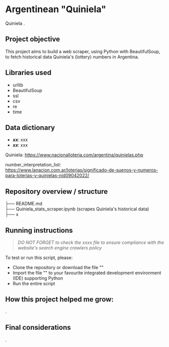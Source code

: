 # Argentinean "Quiniela"

Quiniela .

## Project objective

This project aims to build a web scraper, using Python with BeautifulSoup, to fetch historical data Quiniela's (lottery) numbers in Argentina.

## Libraries used

- urllib
- BeautifulSoup
- ssl
- csv
- re
- time

## Data dictionary

- ***xx***: xxx
- ***xx***: xxx


Quiniela: https://www.nacionalloteria.com/argentina/quinielas.php

number_interpretation_list: https://www.lanacion.com.ar/loterias/significado-de-suenos-y-numeros-para-loterias-y-quinielas-nid09042022/



## Repository overview / structure

├── README.md\
├── Quiniela_stats_scraper.ipynb (scrapes Quiniela's historical data)\
├── x

## Running instructions

>*DO NOT FORGET to check the xxxx file to ensure compliance with the website's search engine crawlers policy*

To test or run this script, please:

- Clone the repository or download the file ""
- Import the file "" to your favourite integrated development environment (IDE) supporting Python
- Run the entire script

## How this project helped me grow:

.

## Final considerations

.